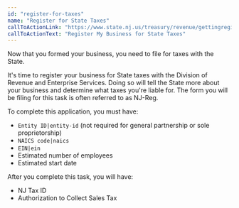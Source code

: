 ```yaml
---
id: "register-for-taxes"
name: "Register for State Taxes"
callToActionLink: "https://www.state.nj.us/treasury/revenue/gettingregistered.shtml"
callToActionText: "Register My Business for State Taxes"
---
```

Now that you formed your business, you need to file for taxes with the State.

It's time to register your business for State taxes with the Division of Revenue and Enterprise Services. Doing so will tell the State more about your business and determine what taxes you're liable for. The form you will be filing for this task is often referred to as NJ-Reg.

To complete this application, you must have:
- `Entity ID|entity-id` (not required for general partnership or sole proprietorship)
- `NAICS code|naics`
- `EIN|ein`
- Estimated number of employees
- Estimated start date

After you complete this task, you will have:
- NJ Tax ID
- Authorization to Collect Sales Tax
